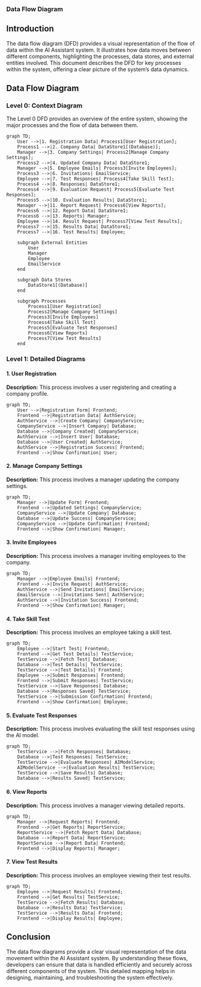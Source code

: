 ### Data Flow Diagram

## Introduction

The data flow diagram (DFD) provides a visual representation of the flow of data within the AI Assistant system. It illustrates how data moves between different components, highlighting the processes, data stores, and external entities involved. This document describes the DFD for key processes within the system, offering a clear picture of the system’s data dynamics.

## Data Flow Diagram

### Level 0: Context Diagram

The Level 0 DFD provides an overview of the entire system, showing the major processes and the flow of data between them.

```mermaid
graph TD;
    User -->|1. Registration Data| Process1[User Registration];
    Process1 -->|2. Company Data| DataStore1[(Database)];
    Manager -->|3. Company Settings| Process2[Manage Company Settings];
    Process2 -->|4. Updated Company Data| DataStore1;
    Manager -->|5. Employee Emails| Process3[Invite Employees];
    Process3 -->|6. Invitations| EmailService;
    Employee -->|7. Test Responses| Process4[Take Skill Test];
    Process4 -->|8. Responses| DataStore1;
    Process4 -->|9. Evaluation Request| Process5[Evaluate Test Responses];
    Process5 -->|10. Evaluation Results| DataStore1;
    Manager -->|11. Report Request| Process6[View Reports];
    Process6 -->|12. Report Data| DataStore1;
    Process6 -->|13. Reports| Manager;
    Employee -->|14. Result Request| Process7[View Test Results];
    Process7 -->|15. Results Data| DataStore1;
    Process7 -->|16. Test Results| Employee;

    subgraph External Entities
        User
        Manager
        Employee
        EmailService
    end

    subgraph Data Stores
        DataStore1[(Database)]
    end

    subgraph Processes
        Process1[User Registration]
        Process2[Manage Company Settings]
        Process3[Invite Employees]
        Process4[Take Skill Test]
        Process5[Evaluate Test Responses]
        Process6[View Reports]
        Process7[View Test Results]
    end
```

### Level 1: Detailed Diagrams

#### 1. User Registration

**Description:** This process involves a user registering and creating a company profile.

```mermaid
graph TD;
    User -->|Registration Form| Frontend;
    Frontend -->|Registration Data| AuthService;
    AuthService -->|Create Company| CompanyService;
    CompanyService -->|Insert Company| Database;
    Database -->|Company Created| CompanyService;
    AuthService -->|Insert User| Database;
    Database -->|User Created| AuthService;
    AuthService -->|Registration Success| Frontend;
    Frontend -->|Show Confirmation| User;
```

#### 2. Manage Company Settings

**Description:** This process involves a manager updating the company settings.

```mermaid
graph TD;
    Manager -->|Update Form| Frontend;
    Frontend -->|Updated Settings| CompanyService;
    CompanyService -->|Update Company| Database;
    Database -->|Update Success| CompanyService;
    CompanyService -->|Update Confirmation| Frontend;
    Frontend -->|Show Confirmation| Manager;
```

#### 3. Invite Employees

**Description:** This process involves a manager inviting employees to the company.

```mermaid
graph TD;
    Manager -->|Employee Emails| Frontend;
    Frontend -->|Invite Request| AuthService;
    AuthService -->|Send Invitations| EmailService;
    EmailService -->|Invitations Sent| AuthService;
    AuthService -->|Invitation Success| Frontend;
    Frontend -->|Show Confirmation| Manager;
```

#### 4. Take Skill Test

**Description:** This process involves an employee taking a skill test.

```mermaid
graph TD;
    Employee -->|Start Test| Frontend;
    Frontend -->|Get Test Details| TestService;
    TestService -->|Fetch Test| Database;
    Database -->|Test Details| TestService;
    TestService -->|Test Details| Frontend;
    Employee -->|Submit Responses| Frontend;
    Frontend -->|Submit Responses| TestService;
    TestService -->|Save Responses| Database;
    Database -->|Responses Saved| TestService;
    TestService -->|Submission Confirmation| Frontend;
    Frontend -->|Show Confirmation| Employee;
```

#### 5. Evaluate Test Responses

**Description:** This process involves evaluating the skill test responses using the AI model.

```mermaid
graph TD;
    TestService -->|Fetch Responses| Database;
    Database -->|Test Responses| TestService;
    TestService -->|Evaluate Responses| AIModelService;
    AIModelService -->|Evaluation Results| TestService;
    TestService -->|Save Results| Database;
    Database -->|Results Saved| TestService;
```

#### 6. View Reports

**Description:** This process involves a manager viewing detailed reports.

```mermaid
graph TD;
    Manager -->|Request Reports| Frontend;
    Frontend -->|Get Reports| ReportService;
    ReportService -->|Fetch Report Data| Database;
    Database -->|Report Data| ReportService;
    ReportService -->|Report Data| Frontend;
    Frontend -->|Display Reports| Manager;
```

#### 7. View Test Results

**Description:** This process involves an employee viewing their test results.

```mermaid
graph TD;
    Employee -->|Request Results| Frontend;
    Frontend -->|Get Results| TestService;
    TestService -->|Fetch Results| Database;
    Database -->|Results Data| TestService;
    TestService -->|Results Data| Frontend;
    Frontend -->|Display Results| Employee;
```

## Conclusion

The data flow diagrams provide a clear visual representation of the data movement within the AI Assistant system. By understanding these flows, developers can ensure that data is handled efficiently and securely across different components of the system. This detailed mapping helps in designing, maintaining, and troubleshooting the system effectively.